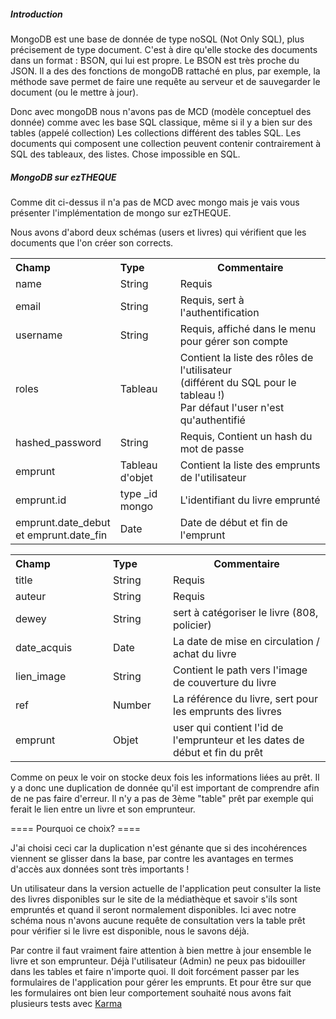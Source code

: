 ##### Introduction #####

MongoDB est une base de donnée de type noSQL (Not Only SQL), plus précisement de type document.
C'est à dire qu'elle stocke des documents dans un format : BSON, qui lui est propre. 
Le BSON est très proche du JSON. Il a des des fonctions de mongoDB rattaché en plus, par exemple, la méthode save permet de faire une requête au serveur et de sauvegarder le document (ou le mettre à jour).

Donc avec mongoDB nous n'avons pas de MCD (modèle conceptuel des donnée) comme avec les base SQL classique, même si il y a bien sur des tables (appelé collection)
Les collections différent des tables SQL. Les documents qui composent une collection peuvent contenir contrairement à SQL des tableaux, des listes. Chose impossible en SQL.

##### MongoDB sur ezTHEQUE #####

Comme dit ci-dessus il n'a pas de MCD avec mongo mais je vais vous présenter l'implémentation de mongo sur ezTHEQUE.

Nous avons d'abord deux schémas (users et livres) qui vérifient que les documents que l'on créer son corrects.

<table>
    <tr>
        <th style="text-align:left;width:140px;">Champ</th>
        <th style="text-align:left;width:80px;">Type</th>
        <th>Commentaire</th>
    </tr>
    <tr>
      <td>name</td>
      <td>String</td>
      <td>Requis</td>
    </tr>
    <tr>
      <td>email</td>
      <td>String</td>
      <td>Requis, sert à l'authentification</td>
    </tr>
    <tr>
      <td>username</td>
      <td>String</td>
      <td>Requis, affiché dans le menu pour gérer son compte</td>
    </tr>
    <tr>
      <td>roles</td>
      <td>Tableau</td>
      <td>Contient la liste des rôles de l'utilisateur
      	<br> (différent du SQL pour le tableau !)
      	<br> Par défaut l'user n'est qu'authentifié</td>
    </tr>
    <tr>
      <td>hashed_password</td>
      <td>String</td>
      <td>Requis, Contient un hash du mot de passe</td>
    </tr>
    <tr>
      <td>emprunt</td>
      <td>Tableau d'objet</td>
      <td>Contient la liste des emprunts de l'utilisateur</td>
    </tr>
    <tr>
      <td>emprunt.id</td>
      <td>type _id mongo</td>
      <td>L'identifiant du livre emprunté</td>
    </tr>
    <tr>
      <td>emprunt.date_debut et emprunt.date_fin</td>
      <td>Date</td>
      <td>Date de début et fin de l'emprunt</td>
    </tr>
</table>

<table>
    <tr>
        <th style="text-align:left;width:140px;">Champ</th>
        <th style="text-align:left;width:80px;">Type</th>
        <th>Commentaire</th>
    </tr>
    <tr>
      <td>title</td>
      <td>String</td>
      <td>Requis</td>
    </tr>
    <tr>
      <td>auteur</td>
      <td>String</td>
      <td>Requis</td>
    </tr>
    <tr>
      <td>dewey</td>
      <td>String</td>
      <td>sert à catégoriser le livre (808, policier)</td>
    </tr>
    <tr>
      <td>date_acquis</td>
      <td>Date</td>
      <td>La date de mise en circulation / achat du livre</td>
    </tr>
    <tr>
      <td>lien_image</td>
      <td>String</td>
      <td>Contient le path vers l'image de couverture du livre</td>
    </tr>
    <tr>
      <td>ref</td>
      <td>Number</td>
      <td>La référence du livre, sert pour les emprunts des livres</td>
    </tr>
    <tr>
      <td>emprunt</td>
      <td>Objet</td>
      <td>user qui contient l'id de l'emprunteur et les dates de début et fin du prêt</td>
    </tr>
</table>


Comme on peux le voir on stocke deux fois les informations liées au prêt. Il y a donc une duplication de donnée qu'il est important de comprendre afin de ne pas faire d'erreur. Il n'y a pas de 3ème "table" prêt par exemple qui ferait le lien entre un livre et son emprunteur.

==== Pourquoi ce choix? ====

J'ai choisi ceci car la duplication n'est génante que si des incohérences viennent se glisser dans la base, par contre les avantages en termes d'accès aux données sont très importants !

Un utilisateur dans la version actuelle de l'application peut consulter la liste des livres disponibles sur le site de la médiathèque et savoir s'ils sont empruntés et quand il seront normalement disponibles. Ici avec notre schéma nous n'avons aucune requête de consultation vers la table prêt pour vérifier si le livre est disponible, nous le savons déjà.

Par contre il faut vraiment faire attention à bien mettre à jour ensemble le livre et son emprunteur. Déjà l'utilisateur (Admin) ne peux pas bidouiller dans les tables et faire n'importe quoi. Il doit forcément passer par les formulaires de l'application pour gérer les emprunts. 
Et pour être sur que les formulaires ont bien leur comportement souhaité nous avons fait plusieurs tests avec [Karma](./test.md)
